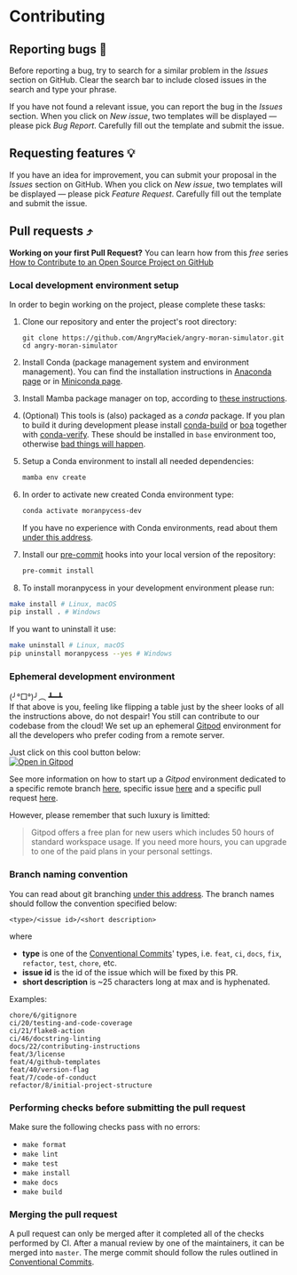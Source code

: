 # Contributing

## Reporting bugs 🐛

Before reporting a bug, try to search for a similar problem in the *Issues* section on GitHub. Clear the search bar to include closed issues in the search and type your phrase.

If you have not found a relevant issue, you can report the bug in the *Issues* section. When you click on *New issue*, two templates will be displayed — please pick *Bug Report*. Carefully fill out the template and submit the issue.

## Requesting features 💡

If you have an idea for improvement, you can submit your proposal in the *Issues* section on GitHub. When you click on *New issue*, two templates will be displayed — please pick *Feature Request*. Carefully fill out the template and submit the issue.

## Pull requests ⤴️

**Working on your first Pull Request?** You can learn how from this *free* series [How to Contribute to an Open Source Project on GitHub](https://kcd.im/pull-request)

### Local development environment setup

In order to begin working on the project, please complete these tasks:

1. Clone our repository and enter the project's root directory:

   ```
   git clone https://github.com/AngryMaciek/angry-moran-simulator.git
   cd angry-moran-simulator
   ```
2. Install Conda (package management system and environment management). You can find the installation instructions in
   [Anaconda page](https://www.anaconda.com/) or in [Miniconda page](https://docs.conda.io/en/latest/miniconda.html).
3. Install Mamba package manager on top, according to [these instructions](https://mamba.readthedocs.io/en/latest/installation.html#existing-conda-install).
4. (Optional) This tools is (also) packaged as a _conda_ package. If you plan to build it during development please install [conda-build](https://docs.conda.io/projects/conda-build/en/latest/install-conda-build.html) or [boa](https://boa-build.readthedocs.io/en/latest/getting_started.html#installation) together with [conda-verify](https://anaconda.org/anaconda/conda-verify). These should be installed in `base` environment too, otherwise [bad things will happen](https://github.com/conda/conda-build/issues/3813).
5. Setup a Conda environment to install all needed dependencies:

   ```bash
   mamba env create
   ```
6. In order to activate new created Conda environment type:

   ```bash
   conda activate moranpycess-dev
   ```

   If you have no experience with Conda environments, read about them
   [under this address](https://docs.conda.io/projects/conda/en/latest/user-guide/getting-started.html).
7. Install our [pre-commit](https://pre-commit.com/) hooks into your local version of the repository:

   ```bash
   pre-commit install
   ```
8.  To install moranpycess in your development environment please run:

   ```bash
   make install # Linux, macOS
   pip install . # Windows
   ```

   If you want to uninstall it use:

   ```bash
   make uninstall # Linux, macOS
   pip uninstall moranpycess --yes # Windows
   ```

### Ephemeral development environment

(╯°□°)╯︵ ┻━┻  
If that above is you, feeling like flipping a table just by the sheer looks of all the instructions above, do not despair! You still can contribute to our codebase from the cloud! We set up an ephemeral [Gitpod](https://www.gitpod.io) environment for all the developers who prefer coding from a remote server.

Just click on this cool button below:  
[![Open in Gitpod](https://gitpod.io/button/open-in-gitpod.svg)](https://gitpod.io/#https://github.com/AngryMaciek/angry-moran-simulator)

See more information on how to start up a _Gitpod_ environment dedicated to a specific remote branch [here](https://www.gitpod.io/docs/introduction/learn-gitpod/context-url#branch-and-commit-contexts), specific issue [here](https://www.gitpod.io/docs/introduction/learn-gitpod/context-url#issue-context) and a specific pull request [here](https://www.gitpod.io/docs/introduction/learn-gitpod/context-url#pullmerge-request-context).

However, please remember that such luxury is limitted:

> Gitpod offers a free plan for new users which includes 50 hours of standard workspace usage.
> If you need more hours, you can upgrade to one of the paid plans in your personal settings.

### Branch naming convention

You can read about git branching [under this address](https://git-scm.com/book/en/v2/Git-Branching-Basic-Branching-and-Merging). The branch names should follow the convention specified below:

```
<type>/<issue id>/<short description>
```

where

- **type** is one of the [Conventional Commits](https://www.conventionalcommits.org/en/v1.0.0/)' types, i.e. `feat`, `ci`, `docs`, `fix`, `refactor`, `test`, `chore`, etc.
- **issue id** is the id of the issue which will be fixed by this PR.
- **short description** is ~25 characters long at max and is hyphenated.

Examples:

```
chore/6/gitignore
ci/20/testing-and-code-coverage
ci/21/flake8-action
ci/46/docstring-linting
docs/22/contributing-instructions
feat/3/license
feat/4/github-templates
feat/40/version-flag
feat/7/code-of-conduct
refactor/8/initial-project-structure
```

### Performing checks before submitting the pull request

Make sure the following checks pass with no errors:
* `make format`
* `make lint`
* `make test`
* `make install`
* `make docs`
* `make build`

### Merging the pull request

A pull request can only be merged after it completed all of the checks performed by CI. After a manual review by one of the maintainers, it can be merged into `master`. The merge commit should follow the rules outlined in [Conventional Commits](https://www.conventionalcommits.org/en/v1.0.0/).
